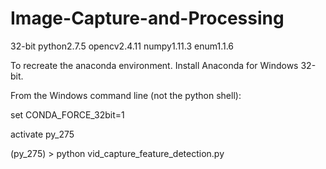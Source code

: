 # Image-Capture-and-Processing
32-bit python2.7.5
opencv2.4.11
numpy1.11.3
enum1.1.6

To recreate the anaconda environment.
Install Anaconda for Windows 32-bit.

From the Windows command line (not the python shell):

set CONDA_FORCE_32bit=1

activate py_275


(py_275) > python vid_capture_feature_detection.py